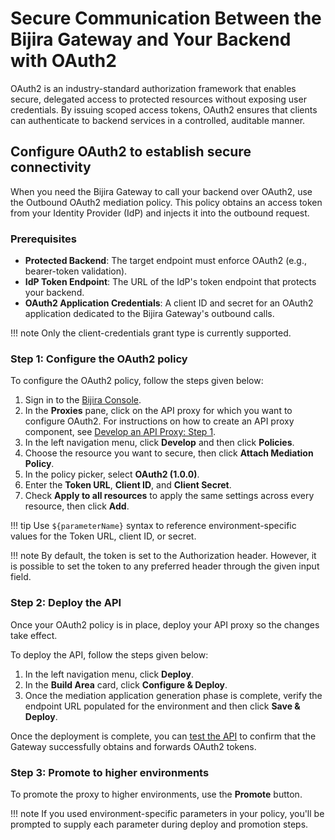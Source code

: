 # Secure Communication Between the Bijira Gateway and Your Backend with OAuth2

OAuth2 is an industry-standard authorization framework that enables secure, delegated access to protected resources without exposing user credentials. By issuing scoped access tokens, OAuth2 ensures that clients can authenticate to backend services in a controlled, auditable manner.

## Configure OAuth2 to establish secure connectivity

When you need the Bijira Gateway to call your backend over OAuth2, use the Outbound OAuth2 mediation policy. This policy obtains an access token from your Identity Provider (IdP) and injects it into the outbound request.

### Prerequisites

- **Protected Backend**: The target endpoint must enforce OAuth2 (e.g., bearer-token validation).
- **IdP Token Endpoint**: The URL of the IdP's token endpoint that protects your backend.
- **OAuth2 Application Credentials**: A client ID and secret for an OAuth2 application dedicated to the Bijira Gateway's outbound calls.

!!! note
    Only the client-credentials grant type is currently supported.

### Step 1: Configure the OAuth2 policy

To configure the OAuth2 policy, follow the steps given below:

1. Sign in to the [Bijira Console](https://console.bijira.dev/).
2. In the **Proxies** pane, click on the API proxy for which you want to configure OAuth2. For instructions on how to create an API proxy component, see [Develop an API Proxy: Step 1](../create-api-proxy/my-apis/import-api-contract.md).
3. In the left navigation menu, click **Develop** and then click **Policies**.
4. Choose the resource you want to secure, then click **Attach Mediation Policy**.
5. In the policy picker, select **OAuth2 (1.0.0)**.
6. Enter the **Token URL**, **Client ID**, and **Client Secret**.
7. Check **Apply to all resources** to apply the same settings across every resource, then click **Add**.

!!! tip
    Use `${parameterName}` syntax to reference environment-specific values for the Token URL, client ID, or secret.

!!! note
    By default, the token is set to the Authorization header. However, it is possible to set the token to any preferred header through the given input field.

### Step 2: Deploy the API

Once your OAuth2 policy is in place, deploy your API proxy so the changes take effect.

To deploy the API, follow the steps given below:

1. In the left navigation menu, click **Deploy**.
2. In the **Build Area** card, click **Configure & Deploy**.
3. Once the mediation application generation phase is complete, verify the endpoint URL populated for the environment and then click **Save & Deploy**.

Once the deployment is complete, you can [test the API](../test-api-proxy/openapi-console.md) to confirm that the Gateway successfully obtains and forwards OAuth2 tokens.

### Step 3: Promote to higher environments

To promote the proxy to higher environments, use the **Promote** button.

!!! note
    If you used environment-specific parameters in your policy, you'll be prompted to supply each parameter during deploy and promotion steps.